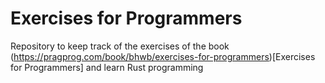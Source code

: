 # Exercises for Programmers

Repository to keep track of the exercises of the book (https://pragprog.com/book/bhwb/exercises-for-programmers)[Exercises for Programmers] and learn Rust programming
